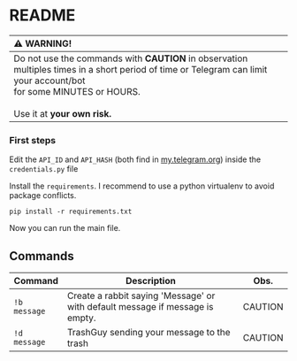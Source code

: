 # README

| :warning:  WARNING! |
| :--------------------|
| Do not use the commands with **CAUTION** in observation multiples times in a short period of time or Telegram can limit your account/bot <br> for some MINUTES or HOURS. <br><br> Use it at **your own risk.**| 

### First steps

Edit the `API_ID` and `API_HASH` (both find in [my.telegram.org](my.telegram.org)) inside the `credentials.py` file

Install the `requirements`. I recommend to use a python virtualenv to avoid package conflicts. 

`pip install -r requirements.txt`

Now you can run the main file. 

## Commands


|	 Command	 |			Description															   | Obs.  |
|----------------|---------------------------------------------------------------------------------|-------|
|`!b message`	 | Create a rabbit saying 'Message' or with default message if message is empty.   |  CAUTION  |
|`!d message`    | TrashGuy sending your message to the trash									   |  CAUTION  |


